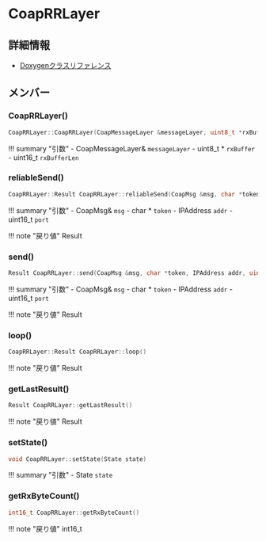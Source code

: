 # CoapRRLayer



## 詳細情報

- [Doxygenクラスリファレンス](https://lang-ship.com/reference/Arduino/latest/class_coap_r_r_layer.html)

## メンバー





### CoapRRLayer()



```c
CoapRRLayer::CoapRRLayer(CoapMessageLayer &messageLayer, uint8_t *rxBuffer, uint16_t rxBufferLen)
```

!!! summary "引数"
	- CoapMessageLayer& `messageLayer` 
	- uint8_t * `rxBuffer` 
	- uint16_t `rxBufferLen` 



### reliableSend()



```c
CoapRRLayer::Result CoapRRLayer::reliableSend(CoapMsg &msg, char *token, IPAddress addr, uint16_t port)
```

!!! summary "引数"
	- CoapMsg& `msg` 
	- char * `token` 
	- IPAddress `addr` 
	- uint16_t `port` 

!!! note "戻り値"
	Result



### send()



```c
Result CoapRRLayer::send(CoapMsg &msg, char *token, IPAddress addr, uint16_t port)
```

!!! summary "引数"
	- CoapMsg& `msg` 
	- char * `token` 
	- IPAddress `addr` 
	- uint16_t `port` 

!!! note "戻り値"
	Result



### loop()



```c
CoapRRLayer::Result CoapRRLayer::loop()
```

!!! note "戻り値"
	Result



### getLastResult()



```c
Result CoapRRLayer::getLastResult()
```

!!! note "戻り値"
	Result



### setState()



```c
void CoapRRLayer::setState(State state)
```

!!! summary "引数"
	- State `state` 



### getRxByteCount()



```c
int16_t CoapRRLayer::getRxByteCount()
```

!!! note "戻り値"
	int16_t



